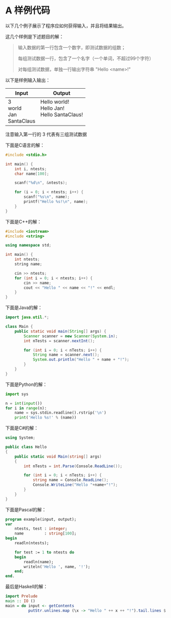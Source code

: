 # A 样例代码

以下几个例子展示了程序应如何获得输入，并且将结果输出。

这几个样例是下述题目的解：

> 输入数据的第一行包含一个数字，即测试数据的组数；
> 
> 每组测试数据一行，包含了一个名字（一个单词，不超过99个字符）
> 
> 对每组测试数据，单独一行输出字符串 "Hello \<name>!"

以下是样例输入输出：

<table>
    <thead>
        <th>Input</th>
        <th>Output</th>
    </thead>
    <tr>
        <td>3<br />world<br />Jan<br />SantaClaus<br /></td>
        <td>Hello world!<br />Hello Jan!<br />Hello SantaClaus!<br /><br /></td>
    </tr>
</table>

注意输入第一行的 3 代表有三组测试数据

下面是C语言的解：

```c
#include <stdio.h>

int main() {
    int i, ntests;
    char name[100];

    scanf("%d\n", &ntests);

    for (i = 0; i < ntests; i++) {
        scanf("%s\n", name);
        printf("Hello %s!\n", name);
    }
}
```

下面是C++的解：

```c++
#include <iostream>
#include <string>

using namespace std;

int main() {
    int ntests;
    string name;

    cin >> ntests;
    for (int i = 0; i < ntests; i++) {
        cin >> name;
        cout << "Hello " << name << "!" << endl;
    }
}
```

下面是Java的解：

```java
import java.util.*;

class Main {
    public static void main(String[] args) {
        Scanner scanner = new Scanner(System.in);
        int nTests = scanner.nextInt();

        for (int i = 0; i < nTests; i++) {
            String name = scanner.next();
            System.out.println("Hello " + name + "!");
        }
    }
}
```

下面是Python的解：

```python
import sys

n = int(input())
for i in range(n):
    name = sys.stdin.readline().rstrip('\n')
    print('Hello %s!' % (name))
```

下面是C#的解：

```csharp
using System;

public class Hello
{
    public static void Main(string[] args)
    {
        int nTests = int.Parse(Console.ReadLine());

        for (int i = 0; i < nTests; i++) {
            string name = Console.ReadLine();
            Console.WriteLine("Hello "+name+"!");
        }
    }
}

```

下面是Pascal的解：

```pascal
program example(input, output);
var
    ntests, test : integer;
    name         : string[100];
begin
    readln(ntests);

    for test := 1 to ntests do
    begin
        readln(name);
        writeln('Hello ', name, '!');
    end;
end.
```

最后是Haskell的解：

```haskell
import Prelude
main :: IO ()
main = do input <- getContents
          putStr.unlines.map (\x -> "Hello " ++ x ++ "!").tail.lines $ input
```